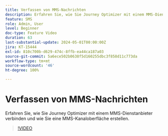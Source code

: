 ```yaml
---
title: Verfassen von MMS-Nachrichten
description: Erfahren Sie, wie Sie Journey Optimizer mit einem MMS-Dienstanbieter verbinden und wie Sie eine MMS-Kanaloberfläche erstellen.
feature: SMS
role: Admin, User
level: Beginner
doc-type: Feature Video
duration: 63
last-substantial-update: 2024-05-01T00:00:00Z
jira: KT-15444
exl-id: 810c700b-d629-474c-8ffb-ea44ca187a03
source-git-commit: 5a6ece502b0638f5d160255dbc3f858d11c773da
workflow-type: tm+mt
source-wordcount: '46'
ht-degree: 100%

---
```



# Verfassen von MMS-Nachrichten

Erfahren Sie, wie Sie Journey Optimizer mit einem MMS-Dienstanbieter verbinden und wie Sie eine MMS-Kanaloberfläche erstellen.

>[!VIDEO](https://video.tv.adobe.com/v/3437109/?learn=on&captions=ger)
